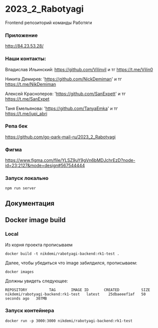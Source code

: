 # 2023_2_Rabotyagi
Frontend репозиторий команды Работяги  
### Приложение
http://84.23.53.28/
### Наши контакты:

Владислав Ильинский: https://github.com/Vilinvil и тг https://t.me/Vilin0

Никита Демирев: 'https://github.com/NickDemiman' и тг https://t.me/NikDemiman

Алексей Красноперов: 'https://github.com/SanExpett' и тг https://t.me/SanExpet

Таня Емельянова: 'https://github.com/TanyaEmka' и тг https://t.me/jupi_abri

### Репа бек
https://github.com/go-park-mail-ru/2023_2_Rabotyagi

### Фигма
https://www.figma.com/file/YLSZ9uY9gVn6bMDJchrEzD?node-id=23:2127&mode=design#567544444

### Запуск локально

`npm run server`

## Документация


## Docker image build

### Local

Из корня проекта прописываем
```shell
docker build -t nikdemi/rabotyagi-backend:rk1-test .
```

Далее, чтобы убедиться что image забилдился, прописываем:
```shell
docker images
```

Должны увидеть следующее:
```shell
REPOSITORY          TAG       IMAGE ID       CREATED          SIZE
nikdemi/rabotyagi-backend:rk1-test   latest    25dbaeeef1af   50 seconds ago   307MB
```

### Запуск контейнера

`docker run -p 3000:3000 nikdemi/rabotyagi-backend:rk1-test`

